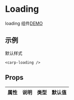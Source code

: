 # Loading

loading 组件[DEMO](/examples/loading.html)

## 示例

<device :site="'/carp-ui/examples/loading.html'"></device>

默认样式

```vue
<carp-loading />
```

## Props

| 属性 | 说明 | 类型 | 默认值 |
| :--- | :--: | :--: | -----: |

